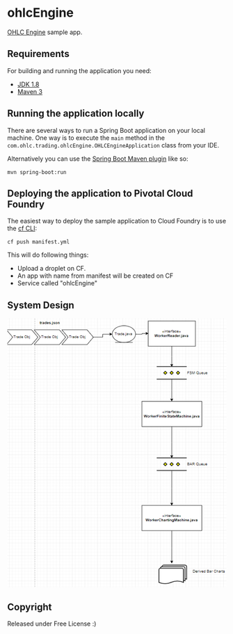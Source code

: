 # ohlcEngine


[OHLC Engine](https://github.com/devenparab/ohlcEngine) sample app.

## Requirements

For building and running the application you need:

- [JDK 1.8](http://www.oracle.com/technetwork/java/javase/downloads/jdk8-downloads-2133151.html)
- [Maven 3](https://maven.apache.org)

## Running the application locally

There are several ways to run a Spring Boot application on your local machine. One way is to execute the `main` method in the `com.ohlc.trading.ohlcEngine.OHLCEngineApplication` class from your IDE.

Alternatively you can use the [Spring Boot Maven plugin](https://docs.spring.io/spring-boot/docs/current/reference/html/build-tool-plugins-maven-plugin.html) like so:

```shell
mvn spring-boot:run
```

## Deploying the application to Pivotal Cloud Foundry

The easiest way to deploy the sample application to Cloud Foundry is to use the [cf CLI](https://github.com/cloudfoundry/cli):

```shell
cf push manifest.yml 
```

This will do following things:

* Upload a droplet on CF.
* An app with name from manifest will be created on CF
* Service called "ohlcEngine"

## System Design

![alt text](https://github.com/devenparab/ohlcEngine/blob/master/blob/SystemDesign.PNG)

## Copyright

Released under Free License :)